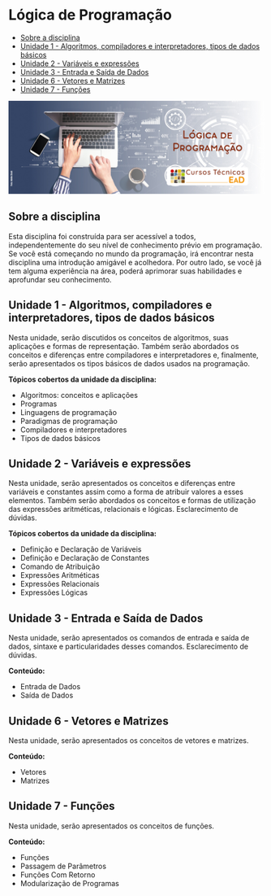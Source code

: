 # Lógica de Programação

- [Sobre a disciplina](#sobre-a-disciplina)
- [Unidade 1 - Algoritmos, compiladores e interpretadores, tipos de dados básicos](#unidade-1---algoritmos-compiladores-e-interpretadores-tipos-de-dados-básicos)
- [Unidade 2 - Variáveis e expressões](#unidade-2---variáveis-e-expressões)
- [Unidade 3 - Entrada e Saída de Dados](#unidade-3---entrada-e-saída-de-dados)
- [Unidade 6 - Vetores e Matrizes](#unidade-6---vetores-e-matrizes)
- [Unidade 7 - Funções](#unidade-7---funções)

![Banner de Apresentação do Repositório da Disciplina de Lógica de Programação do Curso Técnico em Informática para Internet do IFCE.](./assets/banner.jpg)

## Sobre a disciplina

Esta disciplina foi construída para ser acessível a todos, independentemente do seu nível de conhecimento prévio em programação. Se você está começando no mundo da programação, irá encontrar nesta disciplina uma introdução amigável e acolhedora. Por outro lado, se você já tem alguma experiência na área, poderá aprimorar suas habilidades e aprofundar seu conhecimento.

## Unidade 1 - Algoritmos, compiladores e interpretadores, tipos de dados básicos

Nesta unidade, serão discutidos os conceitos de algoritmos, suas aplicações e formas de representação. Também serão abordados os conceitos e diferenças entre compiladores e interpretadores e, finalmente, serão apresentados os tipos básicos de dados usados na programação.

**Tópicos cobertos da unidade da disciplina:**

- Algoritmos: conceitos e aplicações
- Programas
- Linguagens de programação
- Paradigmas de programação
- Compiladores e interpretadores
- Tipos de dados básicos

## Unidade 2 - Variáveis e expressões

Nesta unidade, serão apresentados os conceitos e diferenças entre variáveis e constantes assim como a forma de atribuir valores a esses elementos. Também serão abordados os conceitos e formas de utilização das expressões aritméticas, relacionais e lógicas. Esclarecimento de dúvidas.

**Tópicos cobertos da unidade da disciplina:**

- Definição e Declaração de Variáveis
- Definição e Declaração de Constantes
- Comando de Atribuição
- Expressões Aritméticas
- Expressões Relacionais
- Expressões Lógicas

## Unidade 3 - Entrada e Saída de Dados

Nesta unidade, serão apresentados os comandos de entrada e saída de dados, sintaxe e particularidades desses comandos. Esclarecimento de dúvidas.

**Conteúdo:**

- Entrada de Dados
- Saída de Dados

## Unidade 6 - Vetores e Matrizes

Nesta unidade, serão apresentados os conceitos de vetores e matrizes.

**Conteúdo:**

- Vetores
- Matrizes

## Unidade 7 - Funções

Nesta unidade, serão apresentados os conceitos de funções.

**Conteúdo:**

- Funções
- Passagem de Parâmetros
- Funções Com Retorno
- Modularização de Programas
